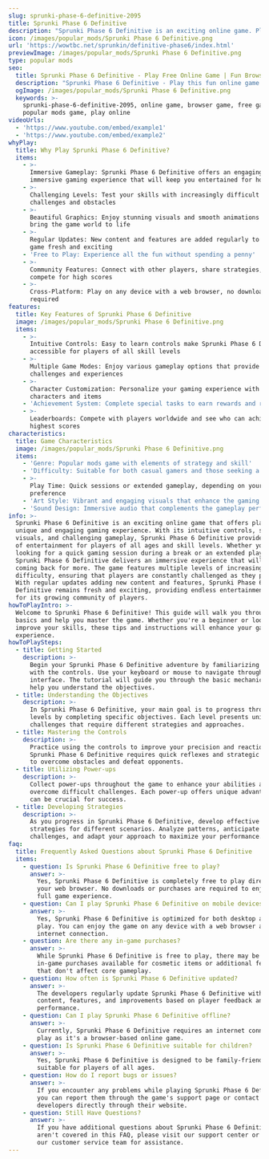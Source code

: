 ```yaml
---
slug: sprunki-phase-6-definitive-2095
title: Sprunki Phase 6 Definitive
description: "Sprunki Phase 6 Definitive is an exciting online game. Play for free directly in your browser!"
icon: /images/popular_mods/Sprunki Phase 6 Definitive.png
url: 'https://wowtbc.net/sprunkin/definitive-phase6/index.html'
previewImage: /images/popular_mods/Sprunki Phase 6 Definitive.png
type: popular mods
seo:
  title: Sprunki Phase 6 Definitive - Play Free Online Game | Fun Browser Games
  description: "Sprunki Phase 6 Definitive - Play this fun online game for free in your browser. No download required!"
  ogImage: /images/popular_mods/Sprunki Phase 6 Definitive.png
  keywords: >-
    sprunki-phase-6-definitive-2095, online game, browser game, free game,
    popular mods game, play online
videoUrls:
  - 'https://www.youtube.com/embed/example1'
  - 'https://www.youtube.com/embed/example2'
whyPlay:
  title: Why Play Sprunki Phase 6 Definitive?
  items:
    - >-
      Immersive Gameplay: Sprunki Phase 6 Definitive offers an engaging and
      immersive gaming experience that will keep you entertained for hours
    - >-
      Challenging Levels: Test your skills with increasingly difficult
      challenges and obstacles
    - >-
      Beautiful Graphics: Enjoy stunning visuals and smooth animations that
      bring the game world to life
    - >-
      Regular Updates: New content and features are added regularly to keep the
      game fresh and exciting
    - 'Free to Play: Experience all the fun without spending a penny'
    - >-
      Community Features: Connect with other players, share strategies, and
      compete for high scores
    - >-
      Cross-Platform: Play on any device with a web browser, no downloads
      required
features:
  title: Key Features of Sprunki Phase 6 Definitive
  image: /images/popular_mods/Sprunki Phase 6 Definitive.png
  items:
    - >-
      Intuitive Controls: Easy to learn controls make Sprunki Phase 6 Definitive
      accessible for players of all skill levels
    - >-
      Multiple Game Modes: Enjoy various gameplay options that provide different
      challenges and experiences
    - >-
      Character Customization: Personalize your gaming experience with unique
      characters and items
    - 'Achievement System: Complete special tasks to earn rewards and recognition'
    - >-
      Leaderboards: Compete with players worldwide and see who can achieve the
      highest scores
characteristics:
  title: Game Characteristics
  image: /images/popular_mods/Sprunki Phase 6 Definitive.png
  items:
    - 'Genre: Popular mods game with elements of strategy and skill'
    - 'Difficulty: Suitable for both casual gamers and those seeking a challenge'
    - >-
      Play Time: Quick sessions or extended gameplay, depending on your
      preference
    - 'Art Style: Vibrant and engaging visuals that enhance the gaming experience'
    - 'Sound Design: Immersive audio that complements the gameplay perfectly'
info: >-
  Sprunki Phase 6 Definitive is an exciting online game that offers players a
  unique and engaging gaming experience. With its intuitive controls, stunning
  visuals, and challenging gameplay, Sprunki Phase 6 Definitive provides hours
  of entertainment for players of all ages and skill levels. Whether you're
  looking for a quick gaming session during a break or an extended play session,
  Sprunki Phase 6 Definitive delivers an immersive experience that will keep you
  coming back for more. The game features multiple levels of increasing
  difficulty, ensuring that players are constantly challenged as they progress.
  With regular updates adding new content and features, Sprunki Phase 6
  Definitive remains fresh and exciting, providing endless entertainment options
  for its growing community of players.
howToPlayIntro: >-
  Welcome to Sprunki Phase 6 Definitive! This guide will walk you through the
  basics and help you master the game. Whether you're a beginner or looking to
  improve your skills, these tips and instructions will enhance your gaming
  experience.
howToPlaySteps:
  - title: Getting Started
    description: >-
      Begin your Sprunki Phase 6 Definitive adventure by familiarizing yourself
      with the controls. Use your keyboard or mouse to navigate through the game
      interface. The tutorial will guide you through the basic mechanics and
      help you understand the objectives.
  - title: Understanding the Objectives
    description: >-
      In Sprunki Phase 6 Definitive, your main goal is to progress through
      levels by completing specific objectives. Each level presents unique
      challenges that require different strategies and approaches.
  - title: Mastering the Controls
    description: >-
      Practice using the controls to improve your precision and reaction time.
      Sprunki Phase 6 Definitive requires quick reflexes and strategic thinking
      to overcome obstacles and defeat opponents.
  - title: Utilizing Power-ups
    description: >-
      Collect power-ups throughout the game to enhance your abilities and
      overcome difficult challenges. Each power-up offers unique advantages that
      can be crucial for success.
  - title: Developing Strategies
    description: >-
      As you progress in Sprunki Phase 6 Definitive, develop effective
      strategies for different scenarios. Analyze patterns, anticipate
      challenges, and adapt your approach to maximize your performance.
faq:
  title: Frequently Asked Questions about Sprunki Phase 6 Definitive
  items:
    - question: Is Sprunki Phase 6 Definitive free to play?
      answer: >-
        Yes, Sprunki Phase 6 Definitive is completely free to play directly in
        your web browser. No downloads or purchases are required to enjoy the
        full game experience.
    - question: Can I play Sprunki Phase 6 Definitive on mobile devices?
      answer: >-
        Yes, Sprunki Phase 6 Definitive is optimized for both desktop and mobile
        play. You can enjoy the game on any device with a web browser and
        internet connection.
    - question: Are there any in-game purchases?
      answer: >-
        While Sprunki Phase 6 Definitive is free to play, there may be optional
        in-game purchases available for cosmetic items or additional features
        that don't affect core gameplay.
    - question: How often is Sprunki Phase 6 Definitive updated?
      answer: >-
        The developers regularly update Sprunki Phase 6 Definitive with new
        content, features, and improvements based on player feedback and game
        performance.
    - question: Can I play Sprunki Phase 6 Definitive offline?
      answer: >-
        Currently, Sprunki Phase 6 Definitive requires an internet connection to
        play as it's a browser-based online game.
    - question: Is Sprunki Phase 6 Definitive suitable for children?
      answer: >-
        Yes, Sprunki Phase 6 Definitive is designed to be family-friendly and
        suitable for players of all ages.
    - question: How do I report bugs or issues?
      answer: >-
        If you encounter any problems while playing Sprunki Phase 6 Definitive,
        you can report them through the game's support page or contact the
        developers directly through their website.
    - question: Still Have Questions?
      answer: >-
        If you have additional questions about Sprunki Phase 6 Definitive that
        aren't covered in this FAQ, please visit our support center or contact
        our customer service team for assistance.
---
```


